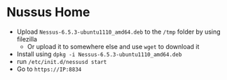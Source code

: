 # Nussus Home

* Upload `Nessus-6.5.3-ubuntu1110_amd64.deb` to the `/tmp` folder by using filezilla
    * Or upload it to somewhere else and use `wget` to download it
* Install using `dpkg -i Nessus-6.5.3-ubuntu1110_amd64.deb`
* run `/etc/init.d/nessusd start`
* Go to `https://IP:8834`
